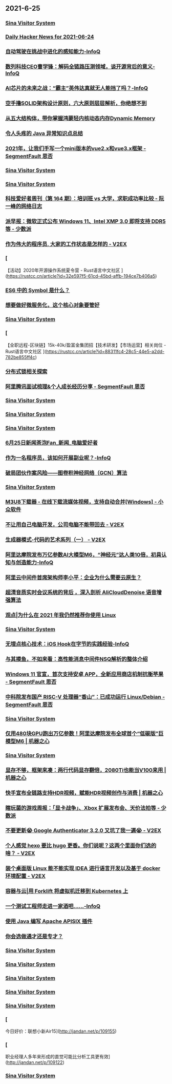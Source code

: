 
## 2021-6-25

### [Sina Visitor System](https://weibo.com/5722964389/KlLKZ7LEg)

### [Daily Hacker News for 2021-06-24](https://www.daemonology.net/hn-daily/2021-06-24.html)

### [自动驾驶在挑战中进化的感知能力-InfoQ](https://www.infoq.cn/article/tjthFYITb1y41tC85OXz)

### [数列科技CEO曹学锋：解码全链路压测领域，谈开源背后的意义-InfoQ](https://www.infoq.cn/article/eLH7Bpfk79PKuvZ0Klrk)

### [AI芯片的未来之战：“霸主”英伟达真就无人能挡了吗？-InfoQ](https://www.infoq.cn/article/Z6DompMOBK3QQPSIvM1E)

### [空手撸SOLID架构设计原则，六大原则层层解析，你绝想不到](https://www.infoq.cn/article/172d6205e4b38afdb72a4d385)

### [从五大结构体，带你掌握鸿蒙轻内核动态内存Dynamic Memory](https://www.infoq.cn/article/6257624d99781145481affb8f)

### [令人头疼的 Java 异常知识点总结](https://www.infoq.cn/article/c1922b0d708ae7cefcf5d9c95)

### [2021年，让我们手写一个mini版本的vue2.x和vue3.x框架 - SegmentFault 思否](https://segmentfault.com/a/1190000040236708)

### [Sina Visitor System](https://weibo.com/1715118170/KlMizcaT1)

### [Sina Visitor System](https://weibo.com/1715118170/KlMfsgXRY)

### [科技爱好者周刊（第 164 期）：培训班 vs 大学，求职成功率比较 - 阮一峰的网络日志](http://www.ruanyifeng.com/blog/2021/06/weekly-issue-164.html)

### [派早报：微软正式公布 Windows 11、Intel XMP 3.0 即将支持 DDR5 等 - 少数派](https://sspai.com/post/67408)

### [作为伟大的程序员, 大家的工作状态是怎样的 - V2EX](https://www.v2ex.com/t/785636)

### [
【活动】2020年开源操作系统夏令营 - Rust语言中文社区
](https://rustcc.cn/article?id=32e597f5-61cd-45bd-affb-194ce7b406a5)

### [ES6 中的 Symbol 是什么？](https://www.infoq.cn/article/ba042777e3a28ceaeeedc4eea)

### [想要做好微服务化，这个核心对象要管好](https://www.infoq.cn/article/a30fc2decdcbe8275270e20f2)

### [Sina Visitor System](https://weibo.com/1715118170/KlMxXDrnC)

### [
【全职远程-区块链】15k-40k/盈富金集团招【技术研发】【市场运营】相关岗位 - Rust语言中文社区
](https://rustcc.cn/article?id=88311fc4-28c5-44e5-a2dd-782be855ff4c)

### [分布式锁相关探索](https://www.infoq.cn/article/928fd8eb300e645eddc03396e)

### [阿里腾讯面试梳理&个人成长经历分享 - SegmentFault 思否](https://segmentfault.com/a/1190000039771047)

### [Sina Visitor System](https://weibo.com/1715118170/KlMQhwSN0)

### [Sina Visitor System](https://weibo.com/1715118170/KlMLexZG9)

### [Sina Visitor System](https://weibo.com/1642628345/KlMQw0M2w)

### [6月25日新闻茶泡Fan_新闻_电脑爱好者](https://www.cfan.com.cn/2021/0625/135315.shtml)

### [作为一名程序员，该如何开展副业呢？-InfoQ](https://www.infoq.cn/article/2zlo4cFVS8MkdglqHV4f)

### [破局团伙作案风险——图卷积神经网络（GCN）算法](https://www.infoq.cn/article/74264e8441595ac7730ec4fa3)

### [Sina Visitor System](https://weibo.com/1715118170/KlMWiFRT5)

### [M3U8下载器 - 在线下载流媒体视频，支持自动合并[Windows] - 小众软件](https://www.appinn.com/m3u8-downloader-for-windows/)

### [不让用自己电脑开发，公司电脑不能带回去 - V2EX](https://www.v2ex.com/t/785585)

### [生成器模式-代码的艺术系列（一） - V2EX](https://www.v2ex.com/t/785494)

### [阿里达摩院发布万亿参数AI大模型M6，“神经元”达人类10倍，初具认知与创造能力-InfoQ](https://www.infoq.cn/article/xIX9lekuuLcXewc5iphF)

### [阿里云中间件首席架构师李小平：企业为什么需要云原生？](https://www.infoq.cn/article/3c00cc05b9641e1d932471148)

### [超清音质实时会议系统的背后 ，深入剖析 AliCloudDenoise 语音增强算法](https://www.infoq.cn/article/5e4bb999e43f4232bfa86d083)

### [观点|为什么在 2021 年我仍然推荐你使用 Linux](https://linux.cn/article-13519-1.html?utm_source=rss&utm_medium=rss)

### [Sina Visitor System](https://weibo.com/5722964389/KlNkqdpVd)

### [无埋点核心技术：iOS Hook在字节的实践经验-InfoQ](https://www.infoq.cn/article/DxyqiDEtHi8DId65q1df)

### [与其摸鱼，不如来看：高性能消息中间件NSQ解析的整体介绍](https://www.infoq.cn/article/93a500418cadd992c157e8dc1)

### [Windows 11 官宣，首次支持安卓 APP，全新应用商店机制抗衡苹果 - SegmentFault 思否](https://segmentfault.com/a/1190000040239339)

### [中科院发布国产 RISC-V 处理器“香山”：已成功运行 Linux/Debian - SegmentFault 思否](https://segmentfault.com/a/1190000040237477)

### [Sina Visitor System](https://weibo.com/1715118170/KlNkRmgfu)

### [仅用480块GPU跑出万亿参数！阿里达摩院发布全球首个“低碳版”巨模型M6 | 机器之心](https://www.jiqizhixin.com/articles/2021-06-25-3)

### [Sina Visitor System](https://weibo.com/1642628345/KlNqbaHzY)

### [显存不够，框架来凑：两行代码显存翻倍，2080Ti也能当V100来用  | 机器之心](https://www.jiqizhixin.com/articles/2021-06-25-6)

### [快手宣布全链路支持HDR视频，赋能HDR视频创作与消费 | 机器之心](https://www.jiqizhixin.com/articles/2021-06-25-5)

### [瞎玩菌的游戏周报：「显卡战争」、Xbox 扩展发布会、天价法拍等 - 少数派](https://sspai.com/post/67385)

### [不要更新😭 Google Authenticator 3.2.0 又坑了我一遍😭 - V2EX](https://www.v2ex.com/t/785645)

### [个人感觉 hexo 要比 hugo 更香。你们说呢？这两个里面你们选的啥？ - V2EX](https://www.v2ex.com/t/785625)

### [装个桌面版 Linux 能不能实现 IDEA 进行语言开发以及基于 docker 环境配置 - V2EX](https://www.v2ex.com/t/785541)

### [容器与云|用 Forklift 将虚拟机迁移到 Kubernetes 上](https://linux.cn/article-13520-1.html?utm_source=rss&utm_medium=rss)

### [一个测试工程师走进一家酒吧……-InfoQ](https://www.infoq.cn/article/41RePKDbjxIFXkDGzCUy)

### [使用 Java 编写 Apache APISIX 插件](https://www.infoq.cn/article/b89a15937ed3fbff7ef855a75)

### [你会选做通才还是专才？](https://www.infoq.cn/article/fef42a1ead566804d5b2b3829)

### [Sina Visitor System](https://weibo.com/1402400261/KlNGRFxer)

### [Sina Visitor System](https://weibo.com/1402400261/KlNF4gAbb)

### [Sina Visitor System](https://weibo.com/1402400261/KlNBeogwN)

### [Sina Visitor System](https://weibo.com/1402400261/KlNzJmMVO)

### [Sina Visitor System](https://weibo.com/1715118170/KlNITezSB)

### [
今日好价：联想小新Air15](http://jandan.net/p/109155)

### [
职业经理人多年来形成的直觉可能比分析工具更有效](http://jandan.net/p/109122)

### [Sina Visitor System](https://weibo.com/1402400261/KlNSI1UkF)